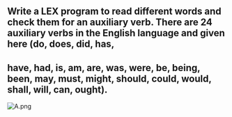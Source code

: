 ## Write a LEX program to read different words and check them for an auxiliary verb. There are 24 auxiliary verbs in the English language and given here (do, does, did, has, 
## have, had, is, am, are, was, were, be, being, been, may, must, might, should, could, would, shall, will, can, ought).

![A.png](https://github.com/Tan12d/Oracle-Database-Problems/assets/100254217/0ce2b52b-1ed9-4364-ba88-123b35e50eb8)
